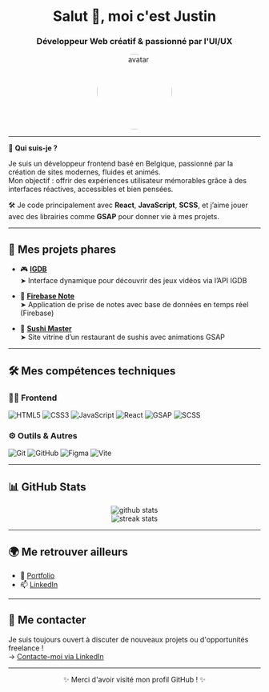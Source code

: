 <h1 align="center">Salut 👋, moi c'est Justin</h1>
<h3 align="center">Développeur Web créatif & passionné par l'UI/UX</h3>

<p align="center">
  <img src="https://github.com/JustinDR96.png" width="150" alt="avatar" style="border-radius: 50%" />
</p>

---

🎯 **Qui suis-je ?**

Je suis un développeur frontend basé en Belgique, passionné par la création de sites modernes, fluides et animés.  
Mon objectif : offrir des expériences utilisateur mémorables grâce à des interfaces réactives, accessibles et bien pensées.

🛠 Je code principalement avec **React**, **JavaScript**, **SCSS**, et j’aime jouer avec des librairies comme **GSAP** pour donner vie à mes projets.

---

## 🚀 Mes projets phares

- 🎮 [**IGDB**](https://github.com/JustinDR96/IGDB)  
  ➤ Interface dynamique pour découvrir des jeux vidéos via l’API IGDB

- 📝 [**Firebase Note**](https://github.com/JustinDR96/firebase-note)  
  ➤ Application de prise de notes avec base de données en temps réel (Firebase)

- 🍣 [**Sushi Master**](https://github.com/JustinDR96/sushi_master)  
  ➤ Site vitrine d’un restaurant de sushis avec animations GSAP

---

## 🛠️ Mes compétences techniques

### 👨‍💻 Frontend
![HTML5](https://img.shields.io/badge/-HTML5-E34F26?logo=html5&logoColor=white)
![CSS3](https://img.shields.io/badge/-CSS3-1572B6?logo=css3&logoColor=white)
![JavaScript](https://img.shields.io/badge/-JavaScript-F7DF1E?logo=javascript&logoColor=black)
![React](https://img.shields.io/badge/-React-61DAFB?logo=react&logoColor=black)
![GSAP](https://img.shields.io/badge/-GSAP-88CE02?logo=greensock&logoColor=black)
![SCSS](https://img.shields.io/badge/-SCSS-CC6699?logo=sass&logoColor=white)

### ⚙️ Outils & Autres
![Git](https://img.shields.io/badge/-Git-F05032?logo=git&logoColor=white)
![GitHub](https://img.shields.io/badge/-GitHub-181717?logo=github&logoColor=white)
![Figma](https://img.shields.io/badge/-Figma-F24E1E?logo=figma&logoColor=white)
![Vite](https://img.shields.io/badge/-Vite-646CFF?logo=vite&logoColor=white)

---

## 📊 GitHub Stats

<p align="center">
  <img src="https://github-readme-stats.vercel.app/api?username=JustinDR96&show_icons=true&theme=tokyonight" alt="github stats" />
  <br/>
  <img src="https://github-readme-streak-stats.herokuapp.com/?user=JustinDR96&theme=tokyonight" alt="streak stats"/>
</p>

---

## 🌍 Me retrouver ailleurs

- 💼 [Portfolio](https://portfolio-jdr.vercel.app/)
- 📫 [LinkedIn](https://www.linkedin.com/in/de-roover-justin-4791a1265)

---

## 📩 Me contacter

Je suis toujours ouvert à discuter de nouveaux projets ou d'opportunités freelance !  
→ [Contacte-moi via LinkedIn](https://www.linkedin.com/in/de-roover-justin-4791a1265)

---

<p align="center">✨ Merci d'avoir visité mon profil GitHub ! ✨</p>
